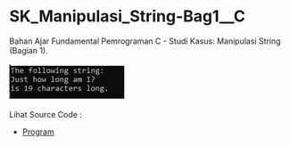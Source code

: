 # SK_Manipulasi_String-Bag1__C
Bahan Ajar Fundamental Pemrograman C - Studi Kasus: Manipulasi String (Bagian 1).<br><br>
<img src="https://github.com/RizkyKhapidsyah/SK_Manipulasi_String-Bag1__C/blob/master/SK_Manipulasi_String-Bag1__C/Result/001.PNG"><br><br>
Lihat Source Code : <br>
- <a href="https://github.com/RizkyKhapidsyah/SK_Manipulasi_String-Bag1__C/blob/master/SK_Manipulasi_String-Bag1__C/Source.c">Program</a>
